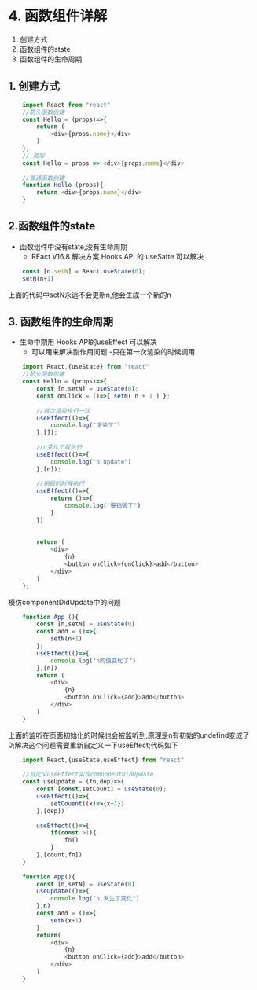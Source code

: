 # 4. 函数组件详解
1. 创建方式
2. 函数组件的state
3. 函数组件的生命周期


## 1. 创建方式
``` javascript
    import React from "react"
    //箭头函数创建
    const Hello = (props)=>{
        return (
            <div>{props.name}</div>
        )
    };
    // 简写
    const Hello = props => <div>{props.name}</div>
    
    //普通函数创建
    function Hello (props){
        return <div>{props.name}</div>
    }
```

## 2.函数组件的state
- 函数组件中没有state,没有生命周期
    - REact V16.8 解决方案 Hooks API 的 useSatte 可以解决
```javascript
    const [n.setN] = React.useState(0);
    setN(n+1)
```
上面的代码中setN永远不会更新n,他会生成一个新的n



## 3. 函数组件的生命周期
- 生命中期用 Hooks API的useEffect 可以解决
    - 可以用来解决副作用问题
    -只在第一次渲染的时候调用
```javascript
    import React,{useState} from "react"
    //箭头函数创建
    const Hello = (props)=>{
        const [n,setN] = useState(0);
        const onClick = ()=>{ setN( n + 1 ) };
        
        //首次渲染执行一次
        useEffect(()=>{
            console.log("渲染了")
        },[]);
        
        //n变化了就执行
        useEffect(()=>{
            console.log("n update")
        },[n]);
        
        //销毁的时候执行
        useEffect(()=>{
            return ()=>{
                console.log("要销毁了")
            }
        })
        
        
        return (
            <div>
                {n}
                <button onClick={onClick}>add</button>
            </div>
        )
    };

```

模仿componentDidUpdate中的问题
``` javascript
    function App (){
        const [n,setN] = useState(0)
        const add = ()=>{
            setN(n+1)
        };
        useEffect(()=>{
            console.log("n的值变化了")
        },[n])
        return (
            <div>
                {n}
                <button onClick={add}>add</button>
            </div>
        )
    }
```

上面的监听在页面初始化的时候也会被监听到,原理是n有初始的undefind变成了0;解决这个问题需要重新自定义一下useEffect;代码如下

``` javascript
    import React,{useState,useEffect} from "react"
    
    //自定义useEffect实现componentDidUpdate
    const useUpdate = (fn,dep)=>{
        const [const,setCount] = useState(0);
        useEffect(()=>{
            setCouent((x)=>{x+1})
        },[dep])
        
        useEffect(()=>{
            if(const >1){
                fn()
            }
        },[count,fn])
    }
    
    function App(){
        const [n,setN] = useState(0)
        useUpdate(()=>{
            console.log("n 发生了变化")
        },n)
        const add = ()=>{
            setN(x+1)
        }
        return(
            <div>
                {n}
                <button onClick={add}>add</button>
            </div>
        )
    }

```